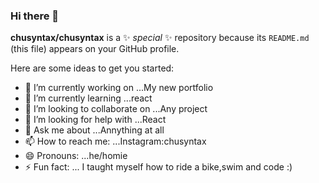 ### Hi there 👋


**chusyntax/chusyntax** is a ✨ _special_ ✨ repository because its `README.md` (this file) appears on your GitHub profile.

Here are some ideas to get you started:

- 🔭 I’m currently working on ...My new portfolio
- 🌱 I’m currently learning ...react
- 👯 I’m looking to collaborate on ...Any project
- 🤔 I’m looking for help with ...React
- 💬 Ask me about ...Annything at all
- 📫 How to reach me: ...Instagram:chusyntax
- 😄 Pronouns: ...he/homie
- ⚡ Fun fact: ... I taught myself how to ride a bike,swim and code :)
